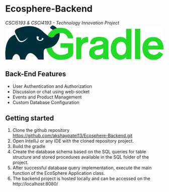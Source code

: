 # Ecosphere-Backend
*CSCI5193 & CSCI4193 - Technology Innovation Project*
[![Gradle Plugins Release](src/main/resources/static/gradle.png)](https://plugins.gradle.org/plugin/com.palantir.git-version)

## Back-End Features

* User Authentication and Authorization
* Discussion or chat using web-socket
* Events and Product Management
* Custom Database Configuration

## Getting started

1. Clone the github repository https://github.com/akshaypatel13/Ecosphere-Backend.git
2. Open IntelliJ or any IDE with the cloned repository project.
3. Build the gradle
4. Create the database schema based on the SQL queries for table structure and stored procedures available in the SQL folder of the project.
5. After successful database query implementation, execute the main function of the EcoSphere Application class.
6. The backend project is hosted locally and can be accessed on the http://localhost:8080/ 

